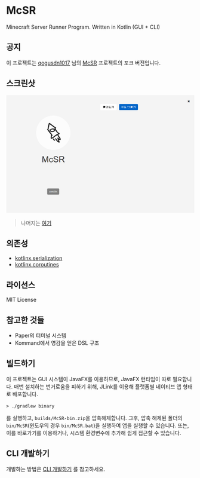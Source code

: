 # McSR
Minecraft Server Runner Program. Written in Kotlin (GUI + CLI)

## 공지
이 프로젝트는 [qogusdn1017](https://github.com/qogusdn1017) 님의 [McSR](https://github.com/qogusdn1017/McSR) 프로젝트의 포크 버전입니다.

## 스크린샷
![Home](docs/assets/home.png)
> 나머지는 [여기](docs/screenshots.md)

## 의존성
- [kotlinx.serialization](https://github.com/Kotlin/kotlinx.serialization)
- [kotlinx.coroutines](https://github.com/Kotlin/kotlinx.coroutines)

## 라이선스
MIT License

## 참고한 것들
- Paper의 터미널 시스템
- Kommand에서 영감을 얻은 DSL 구조

## 빌드하기
이 프로젝트는 GUI 시스템이 JavaFX를 이용하므로, JavaFX 런타임이 따로 필요합니다.
매번 설치하는 번거로움을 피하기 위해, JLink를 이용해 플랫폼별 네이티브 앱 형태로 배포합니다. 

```
> ./gradlew binary
```
를 실행하고, `builds/McSR-bin.zip`을 압축해제합니다. 그후, 압축 해제된 폴더의 `bin/McSR`(윈도우의 경우 `bin/McSR.bat`)을 실행하여 앱을 실행할 수 있습니다. 또는, 이를 바로가기를 이용하거나, 시스템 환경변수에 추가해 쉽게 접근할 수 있습니다.

## CLI 개발하기
개발하는 방법은 [CLI 개발하기](docs/cli.md) 를 참고하세요.